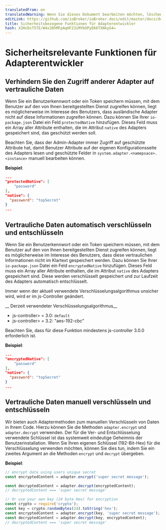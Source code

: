 ```yaml
---
translatedFrom: en
translatedWarning: Wenn Sie dieses Dokument bearbeiten möchten, löschen Sie bitte das Feld "translationsFrom". Andernfalls wird dieses Dokument automatisch erneut übersetzt
editLink: https://github.com/ioBroker/ioBroker.docs/edit/master/docs/de/dev/adaptersecurity.md
title: Sicherheitsbezogene Funktionen für Adapterentwickler
hash: X2HcDsT5TE/W4x20hMFpAqHF23iMYbOPyEK6TXNkyG4=
---
```

# Sicherheitsrelevante Funktionen für Adapterentwickler
## Verhindern Sie den Zugriff anderer Adapter auf vertrauliche Daten
Wenn Sie ein Benutzerkennwort oder ein Token speichern müssen, mit dem Benutzer auf den von Ihnen bereitgestellten Dienst zugreifen können, liegt es möglicherweise im Interesse des Benutzers, dass ausländische Adapter nicht auf diese Informationen zugreifen können.
Dazu können Sie Ihrer `io-package.json` Datei ein Feld `protectedNative` hinzufügen. Dieses Feld muss ein Array aller Attribute enthalten, die im Attribut `native` des Adapters gespeichert sind, das geschützt werden soll.

Beachten Sie, dass der Admin-Adapter immer Zugriff auf geschützte Attribute hat, damit Benutzer Attribute auf der eigenen Konfigurationsseite des Adapters lesen und geschützte Felder in `system.adapter.<namepsace>.<instance>` manuell bearbeiten können.

__Beispiel__:

```json
...
"protectedNative": [
    "password"
],
"native": {
  "password": "topSecret"
}
...
```

## Vertrauliche Daten automatisch verschlüsseln und entschlüsseln
Wenn Sie ein Benutzerkennwort oder ein Token speichern müssen, mit dem Benutzer auf den von Ihnen bereitgestellten Dienst zugreifen können, liegt es möglicherweise im Interesse des Benutzers, dass diese vertraulichen Informationen nicht im Klartext gespeichert werden.
Dazu können Sie Ihrer `io-package.json` Datei ein Feld `encryptedNative` hinzufügen. Dieses Feld muss ein Array aller Attribute enthalten, die im Attribut `native` des Adapters gespeichert sind. Diese werden verschlüsselt gespeichert und zur Laufzeit des Adapters automatisch entschlüsselt.

Immer wenn der aktuell verwendete Verschlüsselungsalgorithmus unsicher wird, wird er im js-Controller geändert.

__ Derzeit verwendeter Verschlüsselungsalgorithmus__

- js-controller> = 3.0: `default`
- js-controller> = 3.2: "aes-192-cbc"

Beachten Sie, dass für diese Funktion mindestens js-controller 3.0.0 erforderlich ist.

__Beispiel__:

```json
...
"encryptedNative": [
    "password"
],
"native": {
  "password": "topSecret"
}
...
```

## Vertrauliche Daten manuell verschlüsseln und entschlüsseln
Wir bieten auch Adaptermethoden zum manuellen Verschlüsseln von Daten in Ihrem Code.
Hierzu können Sie die Methoden `adapter.encrypt` und `adapter.decrypt` verwenden. Der für die Ver- und Entschlüsselung verwendete Schlüssel ist das systemweit eindeutige Geheimnis der Benutzerinstallation. Wenn Sie Ihren eigenen Schlüssel (192-Bit-Hex) für die Verschlüsselung verwenden möchten, können Sie dies tun, indem Sie ein zweites Argument an die Methoden `encrypt` und `decrypt` übergeben.

__Beispiel__:

```javascript
// encrypt data using users unique secret
const encryptedContent = adapter.encrypt('super secret message');

const decryptedContent = adapter.decrypt(encryptedContent);
// decryptedContent === 'super secret message'

// Or use your own key (24 byte Hex) for encryption
const crypto = require('crypto');
const key = crypto.randomBytes(24).toString('hex');
const encryptedContent = adapter.encrypt(key, 'super secret message');
const decryptedContent = adapter.decrypt(key, encryptedContent);
// decryptedContent === 'super secret message'
```